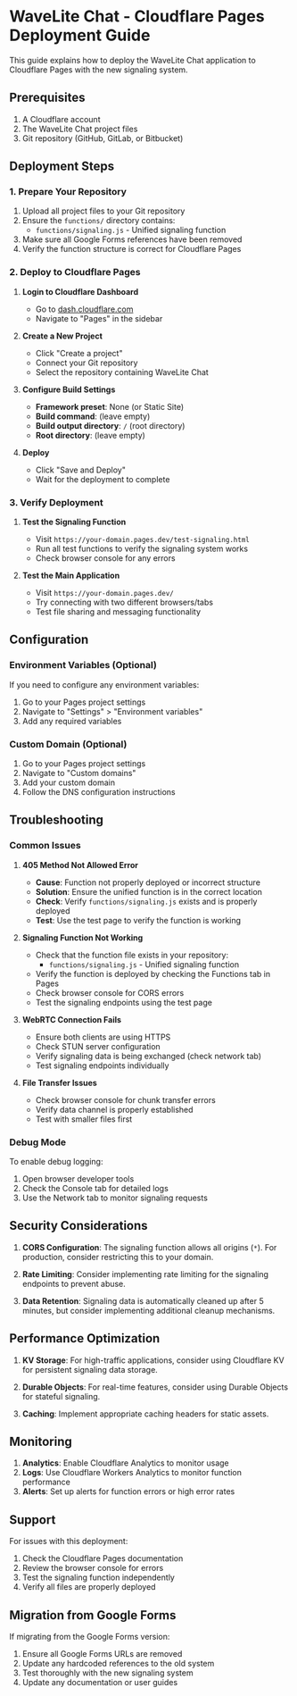# WaveLite Chat - Cloudflare Pages Deployment Guide

This guide explains how to deploy the WaveLite Chat application to Cloudflare Pages with the new signaling system.

## Prerequisites

1. A Cloudflare account
2. The WaveLite Chat project files
3. Git repository (GitHub, GitLab, or Bitbucket)

## Deployment Steps

### 1. Prepare Your Repository

1. Upload all project files to your Git repository
2. Ensure the `functions/` directory contains:
   - `functions/signaling.js` - Unified signaling function
3. Make sure all Google Forms references have been removed
4. Verify the function structure is correct for Cloudflare Pages

### 2. Deploy to Cloudflare Pages

1. **Login to Cloudflare Dashboard**
   - Go to [dash.cloudflare.com](https://dash.cloudflare.com)
   - Navigate to "Pages" in the sidebar

2. **Create a New Project**
   - Click "Create a project"
   - Connect your Git repository
   - Select the repository containing WaveLite Chat

3. **Configure Build Settings**
   - **Framework preset**: None (or Static Site)
   - **Build command**: (leave empty)
   - **Build output directory**: `/` (root directory)
   - **Root directory**: (leave empty)

4. **Deploy**
   - Click "Save and Deploy"
   - Wait for the deployment to complete

### 3. Verify Deployment

1. **Test the Signaling Function**
   - Visit `https://your-domain.pages.dev/test-signaling.html`
   - Run all test functions to verify the signaling system works
   - Check browser console for any errors

2. **Test the Main Application**
   - Visit `https://your-domain.pages.dev/`
   - Try connecting with two different browsers/tabs
   - Test file sharing and messaging functionality

## Configuration

### Environment Variables (Optional)

If you need to configure any environment variables:

1. Go to your Pages project settings
2. Navigate to "Settings" > "Environment variables"
3. Add any required variables

### Custom Domain (Optional)

1. Go to your Pages project settings
2. Navigate to "Custom domains"
3. Add your custom domain
4. Follow the DNS configuration instructions

## Troubleshooting

### Common Issues

1. **405 Method Not Allowed Error**
   - **Cause**: Function not properly deployed or incorrect structure
   - **Solution**: Ensure the unified function is in the correct location
   - **Check**: Verify `functions/signaling.js` exists and is properly deployed
   - **Test**: Use the test page to verify the function is working

2. **Signaling Function Not Working**
   - Check that the function file exists in your repository:
     - `functions/signaling.js` - Unified signaling function
   - Verify the function is deployed by checking the Functions tab in Pages
   - Check browser console for CORS errors
   - Test the signaling endpoints using the test page

3. **WebRTC Connection Fails**
   - Ensure both clients are using HTTPS
   - Check STUN server configuration
   - Verify signaling data is being exchanged (check network tab)
   - Test signaling endpoints individually

4. **File Transfer Issues**
   - Check browser console for chunk transfer errors
   - Verify data channel is properly established
   - Test with smaller files first

### Debug Mode

To enable debug logging:

1. Open browser developer tools
2. Check the Console tab for detailed logs
3. Use the Network tab to monitor signaling requests

## Security Considerations

1. **CORS Configuration**: The signaling function allows all origins (`*`). For production, consider restricting this to your domain.

2. **Rate Limiting**: Consider implementing rate limiting for the signaling endpoints to prevent abuse.

3. **Data Retention**: Signaling data is automatically cleaned up after 5 minutes, but consider implementing additional cleanup mechanisms.

## Performance Optimization

1. **KV Storage**: For high-traffic applications, consider using Cloudflare KV for persistent signaling data storage.

2. **Durable Objects**: For real-time features, consider using Durable Objects for stateful signaling.

3. **Caching**: Implement appropriate caching headers for static assets.

## Monitoring

1. **Analytics**: Enable Cloudflare Analytics to monitor usage
2. **Logs**: Use Cloudflare Workers Analytics to monitor function performance
3. **Alerts**: Set up alerts for function errors or high error rates

## Support

For issues with this deployment:

1. Check the Cloudflare Pages documentation
2. Review the browser console for errors
3. Test the signaling function independently
4. Verify all files are properly deployed

## Migration from Google Forms

If migrating from the Google Forms version:

1. Ensure all Google Forms URLs are removed
2. Update any hardcoded references to the old system
3. Test thoroughly with the new signaling system
4. Update any documentation or user guides
